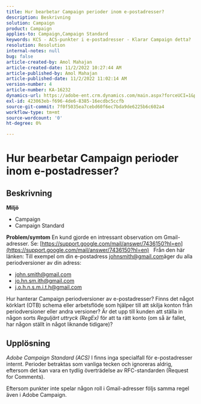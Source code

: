 ```yaml
---
title: Hur bearbetar Campaign perioder inom e-postadresser?
description: Beskrivning
solution: Campaign
product: Campaign
applies-to: Campaign,Campaign Standard
keywords: KCS - ACS-punkter i e-postadresser - Klarar Campaign detta?
resolution: Resolution
internal-notes: null
bug: false
article-created-by: Amol Mahajan
article-created-date: 11/2/2022 10:27:44 AM
article-published-by: Amol Mahajan
article-published-date: 11/2/2022 11:02:14 AM
version-number: 4
article-number: KA-16232
dynamics-url: https://adobe-ent.crm.dynamics.com/main.aspx?forceUCI=1&pagetype=entityrecord&etn=knowledgearticle&id=74c5a6f6-985a-ed11-9561-6045bd006a22
exl-id: 423063eb-f696-4de6-8385-16ecdbc5ccfb
source-git-commit: 7f0f5035ea7cebd60f6ec7bda9de6225b6c602a4
workflow-type: tm+mt
source-wordcount: '0'
ht-degree: 0%

---
```


# Hur bearbetar Campaign perioder inom e-postadresser?

## Beskrivning

<b>Miljö</b>
- Campaign
- Campaign Standard



<b>Problem/symtom</b>
En kund gjorde en intressant observation om Gmail-adresser. Se: [https://support.google.com/mail/answer/7436150?hl=en](https://support.google.com/mail/answer/7436150?hl=en)
 
Från den här länken: Till exempel om din e-postadress [johnsmith@gmail.com](mailto:johnsmith@gmail.com)äger du alla periodversioner av din adress:

- [john.smith@gmail.com](mailto:john.smith@gmail.com)
- [jo.hn.sm.ith@gmail.com](mailto:jo.hn.sm.ith@gmail.com)
- [j.o.h.n.s.m.i.t.h@gmail.com](mailto:j.o.h.n.s.m.i.t.h@gmail.com)


Hur hanterar Campaign periodversioner av e-postadresser? Finns det något körklart (OTB) schema eller arbetsflöde som hjälper till att skilja konton från periodversioner eller andra versioner? Är det upp till kunden att ställa in någon sorts *Reguljärt uttryck (RegEx)* för att ta rätt konto (om så är fallet, har någon ställt in något liknande tidigare)?


## Upplösning


*Adobe Campaign Standard (ACS)* I finns inga specialfall för e-postadresser internt. Perioder betraktas som vanliga tecken och ignoreras aldrig, eftersom det kan vara en tydlig överträdelse av RFC-standarden (Request for Comments).

Eftersom punkter inte spelar någon roll i Gmail-adresser följs samma regel även i Adobe Campaign.
